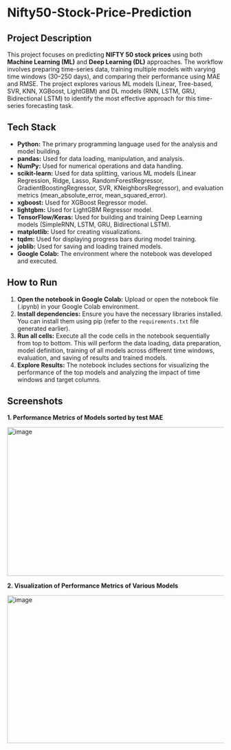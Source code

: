 # Nifty50-Stock-Price-Prediction

## Project Description
This project focuses on predicting **NIFTY 50 stock prices** using both **Machine Learning (ML)** and **Deep Learning (DL)** approaches. The workflow involves preparing time-series data, training multiple models with varying time windows (30–250 days), and comparing their performance using MAE and RMSE. The project explores various ML models (Linear, Tree-based, SVR, KNN, XGBoost, LightGBM) and DL models (RNN, LSTM, GRU, Bidirectional LSTM) to identify the most effective approach for this time-series forecasting task.

## Tech Stack
*   **Python:** The primary programming language used for the analysis and model building.
*   **pandas:** Used for data loading, manipulation, and analysis.
*   **NumPy:** Used for numerical operations and data handling.
*   **scikit-learn:** Used for data splitting, various ML models (Linear Regression, Ridge, Lasso, RandomForestRegressor, GradientBoostingRegressor, SVR, KNeighborsRegressor), and evaluation metrics (mean_absolute_error, mean_squared_error).
*   **xgboost:** Used for XGBoost Regressor model.
*   **lightgbm:** Used for LightGBM Regressor model.
*   **TensorFlow/Keras:** Used for building and training Deep Learning models (SimpleRNN, LSTM, GRU, Bidirectional LSTM).
*   **matplotlib:** Used for creating visualizations.
*   **tqdm:** Used for displaying progress bars during model training.
*   **joblib:** Used for saving and loading trained models.
*   **Google Colab:** The environment where the notebook was developed and executed.

## How to Run
1.  **Open the notebook in Google Colab:** Upload or open the notebook file (.ipynb) in your Google Colab environment.
2.  **Install dependencies:** Ensure you have the necessary libraries installed. You can install them using pip (refer to the `requirements.txt` file generated earlier).
3.  **Run all cells:** Execute all the code cells in the notebook sequentially from top to bottom. This will perform the data loading, data preparation, model definition, training of all models across different time windows, evaluation, and saving of results and trained models.
4.  **Explore Results:** The notebook includes sections for visualizing the performance of the top models and analyzing the impact of time windows and target columns.

## Screenshots

**1. Performance Metrics of Models sorted by test MAE**

<img width="619" height="346" alt="image" src="https://github.com/user-attachments/assets/ef9b7651-59ef-47b8-b2e1-95554e25e04d" />

**2. Visualization of Performance Metrics of Various Models**

<img width="737" height="344" alt="image" src="https://github.com/user-attachments/assets/e403afd4-8019-4524-be5a-ef1deca43a84" />
